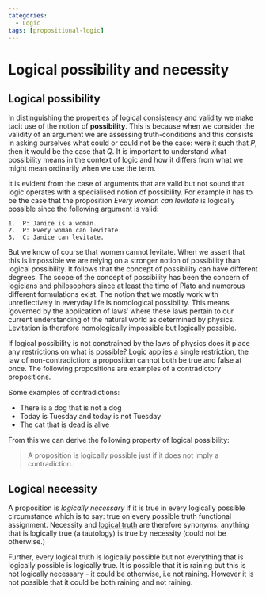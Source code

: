 ```yaml
---
categories:
  - Logic
tags: [propositional-logic]
---
```


# Logical possibility and necessity

## Logical possibility

In distinguishing the properties of
[logical consistency](Logical_consistency.md) and
[validity](Validity_and_entailment.md) we make tacit use
of the notion of **possibility**. This is because when we consider the validity
of an argument we are assessing truth-conditions and this consists in asking
ourselves what could or could not be the case: were it such that _P_, then it
would be the case that _Q_. It is important to understand what possibility means
in the context of logic and how it differs from what we might mean ordinarily
when we use the term.

It is evident from the case of arguments that are valid but not sound that logic
operates with a specialised notion of possibility. For example it has to be the
case that the proposition _Every woman can levitate_ is logically possible since
the following argument is valid:

```
1.  P: Janice is a woman.
2.  P: Every woman can levitate.
3.  C: Janice can levitate.
```

But we know of course that women cannot levitate. When we assert that this is
impossible we are relying on a stronger notion of possibility than logical
possibility. It follows that the concept of possibility can have different
degrees. The scope of the concept of possibility has been the concern of
logicians and philosophers since at least the time of Plato and numerous
different formulations exist. The notion that we mostly work with unreflectively
in everyday life is nomological possibility. This means ‘governed by the
application of laws’ where these laws pertain to our current understanding of
the natural world as determined by physics. Levitation is therefore
nomologically impossible but logically possible.

If logical possibility is not constrained by the laws of physics does it place
any restrictions on what is possible? Logic applies a single restriction, the
law of non-contradiction: a proposition cannot both be true and false at once.
The following propositions are examples of a contradictory propositions.

Some examples of contradictions:

- There is a dog that is not a dog
- Today is Tuesday and today is not Tuesday
- The cat that is dead is alive

From this we can derive the following property of logical possibility:

> A proposition is logically possible just if it does not imply a contradiction.

## Logical necessity

A proposition is _logically necessary_ if it is true in every logically possible
circumstance which is to say: true on every possible truth functional
assignment. Necessity and
[logical truth](Logical_truth_and_falsity.md#logical-truth)
are therefore synonyms: anything that is logically true (a tautology) is true by
necessity (could not be otherwise.)

Further, every logical truth is logically possible but not everything that is
logically possible is logically true. It is possible that it is raining but this
is not logically necessary - it could be otherwise, i.e not raining. However it
is not possible that it could be both raining and not raining.
